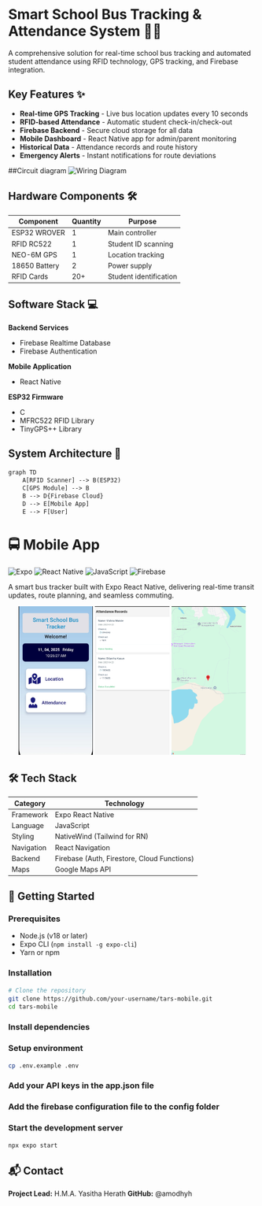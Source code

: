 # Smart School Bus Tracking & Attendance System 🚌📱

A comprehensive solution for real-time school bus tracking and automated student attendance using RFID technology, GPS tracking, and Firebase integration.


## Key Features ✨
- **Real-time GPS Tracking** - Live bus location updates every 10 seconds
- **RFID-based Attendance** - Automatic student check-in/check-out
- **Firebase Backend** - Secure cloud storage for all data
- **Mobile Dashboard** - React Native app for admin/parent monitoring
- **Historical Data** - Attendance records and route history
- **Emergency Alerts** - Instant notifications for route deviations

##Circuit diagram
![Wiring Diagram](https://github.com/user-attachments/assets/53aceaec-2968-482f-9ef0-428b3433af1e)

## Hardware Components 🛠️
| Component | Quantity | Purpose |
|-----------|----------|---------|
| ESP32 WROVER | 1 | Main controller |
| RFID RC522 | 1 | Student ID scanning |
| NEO-6M GPS | 1 | Location tracking |
| 18650 Battery | 2 | Power supply |
| RFID Cards | 20+ | Student identification |

## Software Stack 💻
**Backend Services**
- Firebase Realtime Database
- Firebase Authentication

**Mobile Application**
- React Native

**ESP32 Firmware**
- C 
- MFRC522 RFID Library
- TinyGPS++ Library

## System Architecture 📡
```mermaid
graph TD
    A[RFID Scanner] --> B(ESP32)
    C[GPS Module] --> B
    B --> D{Firebase Cloud}
    D --> E[Mobile App]
    E --> F[User]
```
# 🚍 Mobile App

![Expo](https://img.shields.io/badge/expo-1C1E24?style=for-the-badge&logo=expo&logoColor=white)
![React Native](https://img.shields.io/badge/react_native-%2320232a.svg?style=for-the-badge&logo=react&logoColor=%2361DAFB)
![JavaScript](https://img.shields.io/badge/javascript-%23323330.svg?style=for-the-badge&logo=javascript&logoColor=%23F7DF1E)
![Firebase](https://img.shields.io/badge/Firebase-039BE5?style=for-the-badge&logo=Firebase&logoColor=white)

A smart bus tracker built with Expo React Native, delivering real-time transit updates, route planning, and seamless commuting.

<div align="center">
  <img src="/assets/screen1.png" width="30%" alt="Home Screen" />
  <img src="/assets/screen2.png" width="30%" alt="Map View" />
  <img src="/assets/screen3.png" width="30%" alt="Route Details" />
</div>



## 🛠 Tech Stack
| Category          | Technology                          |
|-------------------|-------------------------------------|
| Framework         | Expo React Native                   |
| Language          | JavaScript                          |
| Styling           | NativeWind (Tailwind for RN)        |
| Navigation        | React Navigation                   |
| Backend           | Firebase (Auth, Firestore, Cloud Functions) |
| Maps              | Google Maps API                    |

## 🚀 Getting Started

### Prerequisites
- Node.js (v18 or later)
- Expo CLI (`npm install -g expo-cli`)
- Yarn or npm

### Installation
```bash
# Clone the repository
git clone https://github.com/your-username/tars-mobile.git
cd tars-mobile
```
### Install dependencies

### Setup environment
```bash
cp .env.example .env
```
### Add your API keys in the app.json file
### Add the firebase configuration file to the config folder

### Start the development server
```bash
npx expo start
```

## 📬 Contact
**Project Lead:**  H.M.A. Yasitha Herath
**GitHub:** @amodhyh
